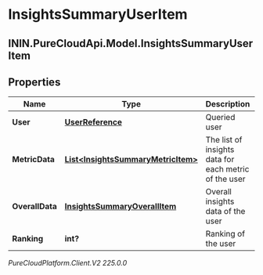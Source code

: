 # InsightsSummaryUserItem

## ININ.PureCloudApi.Model.InsightsSummaryUserItem

## Properties

|Name | Type | Description | Notes|
|------------ | ------------- | ------------- | -------------|
| **User** | [**UserReference**](UserReference) | Queried user | [optional] |
| **MetricData** | [**List&lt;InsightsSummaryMetricItem&gt;**](InsightsSummaryMetricItem) | The list of insights data for each metric of the user | [optional] |
| **OverallData** | [**InsightsSummaryOverallItem**](InsightsSummaryOverallItem) | Overall insights data of the user | [optional] |
| **Ranking** | **int?** | Ranking of the user | [optional] |



_PureCloudPlatform.Client.V2 225.0.0_
